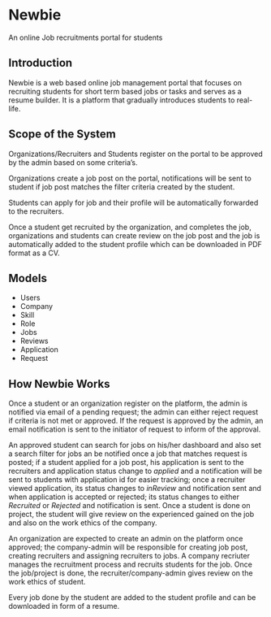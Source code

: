 # Newbie
An online Job recruitments portal for students

## Introduction
Newbie is a web based online job management portal that focuses on recruiting students for short term based jobs or tasks and serves as a resume builder. 
It is a platform that gradually introduces students to real-life.

## Scope of the System
Organizations/Recruiters and Students register on the portal to be approved by the admin based on some criteria’s.

Organizations create a job post on the portal, notifications will be sent to student if job post matches the filter criteria created by the student.

Students can apply for job and their profile will be automatically forwarded to the recruiters.

Once a student get recruited by the organization, and completes the job, organizations and students can create review on the job post and the job is automatically added to the student profile which can be downloaded in PDF format as a CV.

## Models

* Users
* Company
* Skill
* Role
* Jobs
* Reviews
* Application
* Request

## How Newbie Works

Once a student or an organization register on the platform, the admin is notified via email of a pending request; the admin can either reject request if criteria is not met 
or approved. If the request is approved by the admin, an email notification is sent to the initiator of request to inform of the approval.

An approved student can search for jobs on his/her dashboard and also set a search filter for jobs an be notified once a job that matches request is posted; if a student applied for a job post, his application is sent to the recruiters and application status change to *applied* and a notification will be sent to students with application id for easier tracking; once a recruiter viewed application, its status changes to *inReview* and notification sent and when application is accepted or rejected; its status changes to either *Recruited* or *Rejected* and notification is sent. Once a student is done on project, the student will give review on the experienced gained on the job and also on the work ethics of the company.

An organization are expected to create an admin on the platform once approved; the company-admin will be responsible for creating job post, creating recruiters and assigning recruiters to jobs. A company recriuter manages the recruitment process and recruits students for the job. Once the job/project is done, the recruiter/company-admin gives review on the work ethics of student.

Every job done by the student are added to the student profile and can be downloaded in form of a resume.






